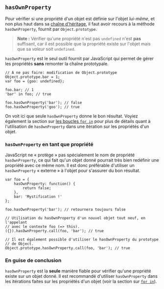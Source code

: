## `hasOwnProperty`

Pour vérifier si une propriété d'un objet est définie sur l'objet *lui-même*,
et non plus haut dans sa [chaîne d'héritage](#object.prototype), il faut avoir
recours à la méthode `hasOwnProperty`, fournit par `Object.prototype`.

> **Note :** Vérifier qu'une propriété n'est pas `undefined` n'est **pas**
> suffisant, car il est possible que la propriété existe sur l'objet mais
> que sa *valeur* soit `undefined`.

`hasOwnProperty` est le seul outil fournit par JavaScript qui permet de gérer
les propriétés **sans** remonter la chaîne prototypale.

    // À ne pas faire: modification de Object.prototype
    Object.prototype.bar = 1;
    var foo = {goo: undefined};

    foo.bar; // 1
    'bar' in foo; // true

    foo.hasOwnProperty('bar'); // false
    foo.hasOwnProperty('goo'); // true

On voit ici que seule `hasOwnProperty` donne le bon résultat. Voyiez également
la section sur [les boucles `for in`](#object.forinloop) pour plus de détails
quant à l'utilisation de `hasOwnProperty` dans une itération sur les propriétés
d'un objet.

### `hasOwnProperty` en tant que propriété

JavaScript ne « protège » pas spécialement le nom de propriété `hasOwnProperty`,
ce qui fait qu'un objet donné pourrait très bien redéfinir une propriété avec
ce même nom. Il est donc préférable d'utiliser un `hasOwnProperty` « externe »
à l'objet pour s'assurer du bon résultat.

    var foo = {
        hasOwnProperty: function() {
            return false;
        },
        bar: 'Mystification !'
    };

    foo.hasOwnProperty('bar'); // retournera toujours false

    // Utilisation du hasOwnProperty d'un nouvel objet tout neuf, en l'appelant
    // avec le contexte foo (=> this).
    ({}).hasOwnProperty.call(foo, 'bar'); // true

    // Il est également possible d'utiliser le hasOwnProperty du prototype
    // de Object.
    Object.prototype.hasOwnProperty.call(foo, 'bar'); // true


### En guise de conclusion

`hasOwnProperty` est la **seule** manière fiable pour vérifier qu'une
propriété existe sur un objet donné. Il est recommandé d'utiliser
`hasOwnProperty` dans les itérations faites sur les propriétés d'un objet
(voir la section sur [`for in`](#object.forinloop)).
